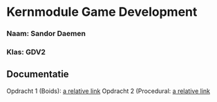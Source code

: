 # Kernmodule Game Development

### Naam: Sandor Daemen
### Klas: GDV2

## Documentatie
Opdracht 1 (Boids): [a relative link](Boids.md)
Opdracht 2 (Procedural: [a relative link](Procedural.md)
